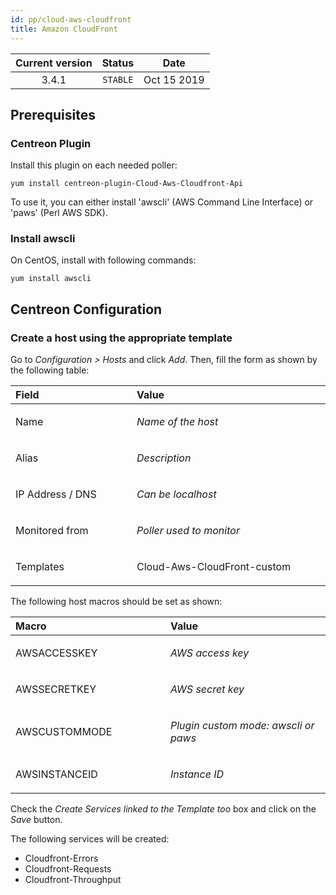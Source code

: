 ```yaml
---
id: pp/cloud-aws-cloudfront
title: Amazon CloudFront
---
```


| Current version | Status | Date |
| :-: | :-: | :-: |
| 3.4.1 | `STABLE` | Oct 15 2019 |


## Prerequisites

### Centreon Plugin

Install this plugin on each needed poller:

    yum install centreon-plugin-Cloud-Aws-Cloudfront-Api

To use it, you can either install 'awscli' (AWS Command Line Interface) or 'paws' (Perl AWS SDK).

### Install awscli

On CentOS, install with following commands:

    yum install awscli

## Centreon Configuration

### Create a host using the appropriate template

Go to *Configuration &gt; Hosts* and click *Add*. Then, fill the form as
shown by the following table:

<table>
    <thead>
        <tr class="header">
            <th align="left" width="10%">Field</th>
            <th align="left" width="20%">Value</th>
        </tr>
    </thead>
    <tbody>
        <tr>
            <td align="left"><p>Name</p></td>
            <td align="left"><p><em>Name of the host</em></p></td>
        </tr>
        <tr>
            <td align="left"><p>Alias</p></td>
            <td align="left"><p><em>Description</em></p></td>
        </tr>
        <tr>
            <td align="left"><p>IP Address / DNS</p></td>
            <td align="left"><p><em>Can be localhost</em></p></td>
        </tr>
        <tr>
            <td align="left"><p>Monitored from</p></td>
            <td align="left"><p><em>Poller used to monitor</em></p></td>
        </tr>
        <tr>
            <td align="left"><p>Templates</p></td>
            <td align="left"><p>Cloud-Aws-CloudFront-custom</p></td>
        </tr>
    </tbody>
</table>

The following host macros should be set as shown:

<table>
    <thead>
        <tr class="header">
            <th align="left" width="10%">Macro</th>
            <th align="left" width="20%">Value</th>
        </tr>
    </thead>
    <tbody>
        <tr>
            <td align="left"><p>AWSACCESSKEY</p></td>
            <td align="left"><p><em>AWS access key</em></p></td>
        </tr>
        <tr>
            <td align="left"><p>AWSSECRETKEY</p></td>
            <td align="left"><p><em>AWS secret key</em></p></td>
        </tr>
        <tr>
            <td align="left"><p>AWSCUSTOMMODE</p></td>
            <td align="left"><p><em>Plugin custom mode: awscli or paws</em></p></td>
        </tr>
        <tr>
            <td align="left"><p>AWSINSTANCEID</p></td>
            <td align="left"><p><em>Instance ID</em></p></td>
        </tr>
    </tbody>
</table>

Check the *Create Services linked to the Template too* box and click on the *Save* button.

The following services will be created:

* Cloudfront-Errors
* Cloudfront-Requests
* Cloudfront-Throughput


